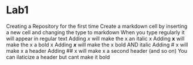 # Lab1
Creating a Repository for the first time
Create a markdown cell by inserting a new cell and changing the type to markdown
	When you type regularly it will appear in regular text
	Adding _x_ will make the x an italic x
	Adding **x** will make the x a bold x
	Adding **_x_** will make the x bold AND italic 
	Adding # x will make x a header
	Adding ## x will make x a second header (and so on)
	You can ilaticize a header but cant make it bold 
